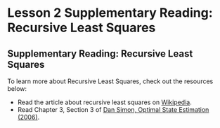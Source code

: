 # Lesson 2 Supplementary Reading: Recursive Least Squares

## Supplementary Reading: Recursive Least Squares

To learn more about Recursive Least Squares, check out the resources below:

- Read the article about recursive least squares on [Wikipedia](https://en.wikipedia.org/wiki/Recursive_least_squares_filter).
- Read Chapter 3, Section 3 of [Dan Simon, Optimal State Estimation (2006)](https://onlinelibrary.wiley.com/doi/book/10.1002/0470045345).